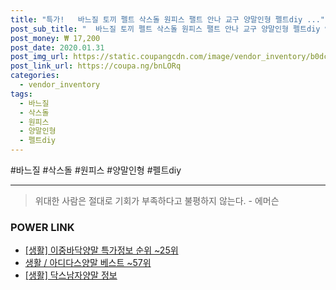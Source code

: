 ```yaml
--- 
title: "특가!   바느질 토끼 펠트 삭스돌 원피스 팰트 안나 교구 양말인형 펠트diy ..." 
post_sub_title: "  바느질 토끼 펠트 삭스돌 원피스 팰트 안나 교구 양말인형 펠트diy 인형만들기" 
post_money: ₩ 17,200 
post_date: 2020.01.31 
post_img_url: https://static.coupangcdn.com/image/vendor_inventory/b0dc/23b93aeb892f10a2300d5fd9660bfd811baa2b101df9f81dbd092a2552bf.png 
post_link_url: https://coupa.ng/bnLORq 
categories: 
  - vendor_inventory 
tags: 
  - 바느질 
  - 삭스돌 
  - 원피스 
  - 양말인형 
  - 펠트diy 
--- 
```

  #바느질 #삭스돌 #원피스 #양말인형 #펠트diy 
<hr> 

> 위대한 사람은 절대로 기회가 부족하다고 불평하지 않는다. - 에머슨 


### POWER LINK

* <a href="https://blog.naver.com/sakai111/221776139965" target="_blank"> [생활] 이중바닥양말 특가정보 순위 ~25위</a>
* <a href="https://blog.naver.com/santokki14/221777218658" target="_blank">생활 / 아디다스양말 베스트 ~57위</a>
* <a href="https://blog.naver.com/sakai111/221767168638" target="_blank"> [생활] 닥스남자양말 정보 </a>
